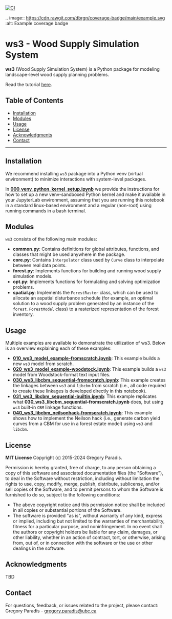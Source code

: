 [![CI](https://github.com/UBC-FRESH/ws3/actions/workflows/ci.yml/badge.svg)](https://github.com/UBC-FRESH/ws3/actions/workflows/ci.yml)

.. image:: https://cdn.rawgit.com/dbrgn/coverage-badge/main/example.svg
    :alt: Example coverage badge
    
# ws3 - Wood Supply Simulation System

**ws3** (Wood Supply Simulation System) is a Python package for modeling landscape-level wood supply planning problems.

Read the tutorial [here](https://egh-ws3.readthedocs.io/en/latest/index.html).

## Table of Contents

- [Installation](#installation) 
- [Modules](#modules)
- [Usage](#usage)
- [License](#license)
- [Acknowledgments](#acknowledgments)
- [Contact](#contact)

---

## Installation

We recommend installing `ws3` package into a Python venv (virtual environment) to minimize interactions with system-level packages. 

In [**000_venv_python_kernel_setup.ipynb**](https://github.com/ghasemiegh/ws3/blob/dev/examples/000_venv_python_kernel_setup.ipynb) we provide the instructions for how to set up a new venv-sandboxed Python kernel and make it available in your JupyterLab environment, assuming that you are running this notebook in a standard linux-based environment and a regular (non-root) using running commands in a bash terminal. 

## Modules 

`ws3` consists of the following main modules:

- **common.py**: Contains definitions for global attributes, functions, and classes that might be used anywhere in the package.
- **core.py**: Contains `Interpolator` class used by ``Curve`` class to interpolate between real data points.
- **forest.py**: Implements functions for building and running wood supply simulation models.
- **opt.py**: Implements functions for formulating and solving optimization problems. 
- **spatial.py**: Implements the `ForestRaster` class, which can be used to allocate an aspatial disturbance schedule (for example, an optimal solution to a wood supply problem generated by an instance of the `forest.ForestModel` class) to a rasterized representation of the forest inventory.

## Usage 

Multiple examples are available to demonstrate the utilization of ws3. Below is an overview explaining each of these examples:

- [**010_ws3_model_example-fromscratch.ipynb**](https://github.com/ghasemiegh/ws3/blob/dev/examples/010_ws3_model_example-fromscratch.ipynb): This example builds a new `ws3` model from scratch.
- [**020_ws3_model_example-woodstock.ipynb**](https://github.com/ghasemiegh/ws3/blob/dev/examples/020_ws3_model_example-woodstock.ipynb): This example builds a `ws3` model from Woodstock-format text input files.
- [**030_ws3_libcbm_sequential-fromscratch.ipynb**](https://github.com/ghasemiegh/ws3/blob/dev/examples/030_ws3_libcbm_sequential-fromscratch.ipynb): This example creates the linkages between `ws3` and `libcbm` from scratch (i.e., all code required to create these linkages is developed directly in this notebook).
- [**031_ws3_libcbm_sequential-builtin.ipynb**](https://github.com/ghasemiegh/ws3/blob/dev/examples/031_ws3_libcbm_sequential-builtin.ipynb): This example replicates what **030_ws3_libcbm_sequential-fromscratch.ipynb** does, but using `ws3` built-in `CBM` linkage functions.
- [**040_ws3_libcbm_neilsonhack-fromscratch.ipynb**](https://github.com/ghasemiegh/ws3/blob/dev/examples/040_ws3_libcbm_neilsonhack-fromscratch.ipynb): This example shows how to implement the Neilson hack (i.e., generate carbon yield curves from a CBM for use in a forest estate model) using `ws3` and `libcbm`.

## License

**MIT License**
Copyright (c) 2015-2024 Gregory Paradis.

Permission is hereby granted, free of charge, to any person obtaining a copy of this software and associated documentation files (the "Software"), to deal in the Software without restriction, including without limitation the rights to use, copy, modify, merge, publish, distribute, sublicense, and/or sell copies of the Software, and to permit persons to whom the Software is furnished to do so, subject to the following conditions:

- The above copyright notice and this permission notice shall be included in all copies or substantial portions of the Software.
- The software is provided "as is", without warranty of any kind, express or implied, including but not limited to the warranties of merchantability, fitness for a particular purpose, and noninfringement. In no event shall the authors or copyright holders be liable for any claim, damages, or other liability, whether in an action of contract, tort, or otherwise, arising from, out of, or in connection with the software or the use or other dealings in the software.

## Acknowledgments

TBD

## Contact

For questions, feedback, or issues related to the project, please contact:
Gregory Paradis - gregory.paradis@ubc.ca
